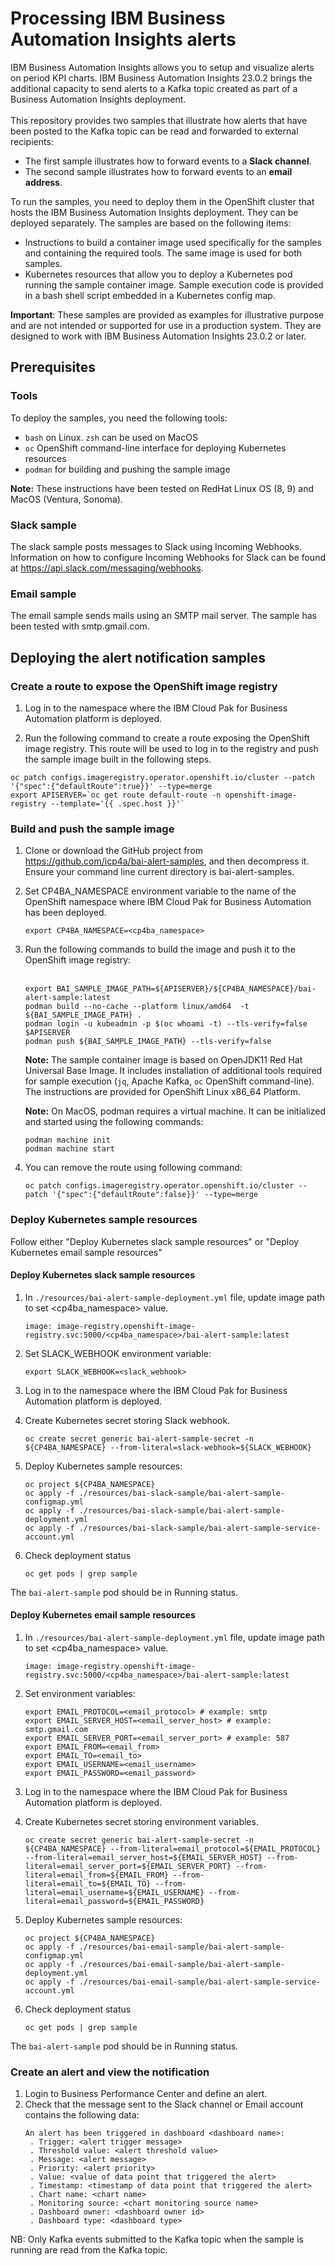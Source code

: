 # Processing IBM Business Automation Insights alerts

IBM Business Automation Insights allows you to setup and visualize alerts on period KPI charts. IBM Business Automation Insights 23.0.2 brings the additional capacity to send alerts to a Kafka topic created as part of a Business Automation Insights deployment.<br/><br/>
This repository provides two samples that illustrate how alerts that have been posted to the Kafka topic can be read and forwarded to external recipients:
* The first sample illustrates how to forward events to a **Slack channel**.
* The second sample illustrates how to forward events to an **email address**.<br/>

To run the samples, you need to deploy them in the OpenShift cluster that hosts the IBM Business Automation Insights deployment. They can be deployed separately. The samples are based on the following items:
* Instructions to build a container image used specifically for the samples and containing the required tools. The same image is used for both samples.
* Kubernetes resources that allow you to deploy a Kubernetes pod running the sample container image. Sample execution code is provided in a bash shell script embedded in a Kubernetes config map.

**Important**: These samples are provided as examples for illustrative purpose and are not intended or supported for use in a production system. They are designed to work with IBM Business Automation Insights 23.0.2 or later.

## Prerequisites
### Tools 
To deploy the samples, you need the following tools:
* `bash` on Linux. `zsh` can be used on MacOS
* `oc` OpenShift command-line interface for deploying Kubernetes resources
* `podman` for building and pushing the sample image

**Note:** These instructions have been tested on RedHat Linux OS (8, 9) and MacOS (Ventura, Sonoma).

### Slack sample
The slack sample posts messages to Slack using Incoming Webhooks. Information on how to configure Incoming Webhooks for Slack can be found at https://api.slack.com/messaging/webhooks.

### Email sample
The email sample sends mails using an SMTP mail server. The sample has been tested with smtp.gmail.com.

## Deploying the alert notification samples

### Create a route to expose the OpenShift image registry
1. Log in to the namespace where the IBM Cloud Pak for Business Automation platform is deployed.

1. Run the following command to create a route exposing the OpenShift image registry. This route will be used to log in to the registry and push the sample image built in the following steps. 
```
oc patch configs.imageregistry.operator.openshift.io/cluster --patch '{"spec":{"defaultRoute":true}}' --type=merge
export APISERVER=`oc get route default-route -n openshift-image-registry --template='{{ .spec.host }}'`
```

### Build and push the sample image
1. Clone or download the GitHub project from https://github.com/icp4a/bai-alert-samples, and then decompress it. Ensure your command line current directory is bai-alert-samples. <br />
1. Set CP4BA_NAMESPACE environment variable to the name of the OpenShift namespace where IBM Cloud Pak for Business Automation has been deployed.
    ```
    export CP4BA_NAMESPACE=<cp4ba_namespace>
    ```
1. Run the following commands to build the image and push it to the OpenShift image registry:<br /><br/>
    ```
    export BAI_SAMPLE_IMAGE_PATH=${APISERVER}/${CP4BA_NAMESPACE}/bai-alert-sample:latest
    podman build --no-cache --platform linux/amd64  -t ${BAI_SAMPLE_IMAGE_PATH} .
    podman login -u kubeadmin -p $(oc whoami -t) --tls-verify=false $APISERVER
    podman push ${BAI_SAMPLE_IMAGE_PATH} --tls-verify=false
    ```
    **Note:** The sample container image is based on OpenJDK11 Red Hat Universal Base Image. It includes installation of additional tools required for sample execution (`jq`, Apache Kafka, `oc` OpenShift command-line). The instructions are provided for OpenShift Linux x86_64 Platform.

    **Note:** On MacOS, podman requires a virtual machine. It can be initialized and started using the following commands:<br/>
    ```
    podman machine init
    podman machine start
    ```
1. You can remove the route using following command:
    ```
    oc patch configs.imageregistry.operator.openshift.io/cluster --patch '{"spec":{"defaultRoute":false}}' --type=merge
    ```
### Deploy Kubernetes sample resources

Follow either "Deploy Kubernetes slack sample resources" or "Deploy Kubernetes email sample resources"

#### Deploy Kubernetes slack sample resources

1. In `./resources/bai-alert-sample-deployment.yml` file, update image path to set <cp4ba_namespace> value.  
    ```
    image: image-registry.openshift-image-registry.svc:5000/<cp4ba_namespace>/bai-alert-sample:latest
    ```

2. Set SLACK_WEBHOOK environment variable:
    ```
    export SLACK_WEBHOOK=<slack_webhook>
    ```

3. Log in to the namespace where the IBM Cloud Pak for Business Automation platform is deployed.

4. Create Kubernetes secret storing Slack webhook.
    ```
    oc create secret generic bai-alert-sample-secret -n ${CP4BA_NAMESPACE} --from-literal=slack-webhook=${SLACK_WEBHOOK}
    ```

5. Deploy Kubernetes sample resources:
    ```
    oc project ${CP4BA_NAMESPACE}
    oc apply -f ./resources/bai-slack-sample/bai-alert-sample-configmap.yml      
    oc apply -f ./resources/bai-slack-sample/bai-alert-sample-deployment.yml
    oc apply -f ./resources/bai-slack-sample/bai-alert-sample-service-account.yml
    ```

6. Check deployment status
    ```
    oc get pods | grep sample
    ```
The `bai-alert-sample` pod should be in Running status.

#### Deploy Kubernetes email sample resources

1. In `./resources/bai-alert-sample-deployment.yml` file, update image path to set <cp4ba_namespace> value.  
    ```
    image: image-registry.openshift-image-registry.svc:5000/<cp4ba_namespace>/bai-alert-sample:latest
    ```

2. Set environment variables:
    ```
    export EMAIL_PROTOCOL=<email_protocol> # example: smtp
    export EMAIL_SERVER_HOST=<email_server_host> # example: smtp.gmail.com
    export EMAIL_SERVER_PORT=<email_server_port> # example: 587
    export EMAIL_FROM=<email_from>
    export EMAIL_TO=<email_to>
    export EMAIL_USERNAME=<email_username>
    export EMAIL_PASSWORD=<email_password>
    ```

3. Log in to the namespace where the IBM Cloud Pak for Business Automation platform is deployed.

4. Create Kubernetes secret storing environment variables.
    ```
    oc create secret generic bai-alert-sample-secret -n ${CP4BA_NAMESPACE} --from-literal=email_protocol=${EMAIL_PROTOCOL} --from-literal=email_server_host=${EMAIL_SERVER_HOST} --from-literal=email_server_port=${EMAIL_SERVER_PORT} --from-literal=email_from=${EMAIL_FROM} --from-literal=email_to=${EMAIL_TO} --from-literal=email_username=${EMAIL_USERNAME} --from-literal=email_password=${EMAIL_PASSWORD}
    ```

5. Deploy Kubernetes sample resources:
    ```
    oc project ${CP4BA_NAMESPACE}
    oc apply -f ./resources/bai-email-sample/bai-alert-sample-configmap.yml      
    oc apply -f ./resources/bai-email-sample/bai-alert-sample-deployment.yml
    oc apply -f ./resources/bai-email-sample/bai-alert-sample-service-account.yml
    ```

6. Check deployment status
    ```
    oc get pods | grep sample
    ```
The `bai-alert-sample` pod should be in Running status.


### Create an alert and view the notification
1. Login to Business Performance Center and define an alert.
2. Check that the message sent to the Slack channel or Email account contains the following data:
    ```
    An alert has been triggered in dashboard <dashboard name>:
     . Trigger: <alert trigger message>
     . Threshold value: <alert threshold value>
     . Message: <alert message>
     . Priority: <alert priority>
     . Value: <value of data point that triggered the alert>
     . Timestamp: <timestamp of data point that triggered the alert>
     . Chart name: <chart name>
     . Monitoring source: <chart monitoring source name>
     . Dashboard owner: <dashboard owner id>
     . Dashboard type: <dashboard type>
    ```

NB: Only Kafka events submitted to the Kafka topic when the sample is running are read from the Kafka topic.
